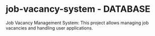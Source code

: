 # job-vacancy-system - DATABASE
Job Vacancy Management System: This project allows managing job vacancies and handling user applications.
